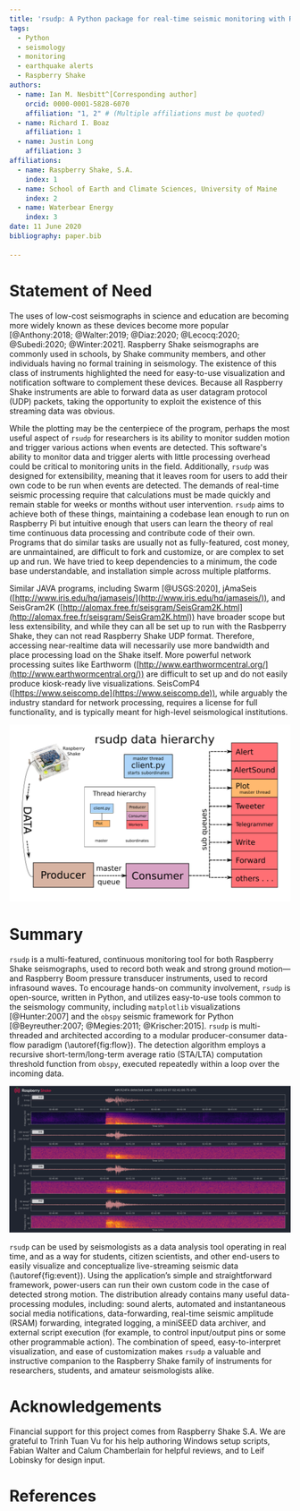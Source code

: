 ```yaml
---
title: 'rsudp: A Python package for real-time seismic monitoring with Raspberry Shake instruments'
tags:
  - Python
  - seismology
  - monitoring
  - earthquake alerts
  - Raspberry Shake
authors:
  - name: Ian M. Nesbitt^[Corresponding author]
    orcid: 0000-0001-5828-6070
    affiliation: "1, 2" # (Multiple affiliations must be quoted)
  - name: Richard I. Boaz
    affiliation: 1
  - name: Justin Long
    affiliation: 3
affiliations:
  - name: Raspberry Shake, S.A.
    index: 1
  - name: School of Earth and Climate Sciences, University of Maine
    index: 2
  - name: Waterbear Energy
    index: 3
date: 11 June 2020
bibliography: paper.bib

---
```


# Statement of Need

The uses of low-cost seismographs in science and education are becoming more
widely known as these devices become more popular
[@Anthony:2018; @Walter:2019; @Diaz:2020; @Lecocq:2020; @Subedi:2020; @Winter:2021].
Raspberry Shake seismographs are commonly used in schools, by Shake community
members, and other individuals having no formal training in seismology. The
existence of this class of instruments highlighted the need for easy-to-use
visualization and notification software to complement these devices. Because
all Raspberry Shake instruments are able to forward data as user datagram
protocol (UDP) packets, taking the opportunity to exploit the existence of this
streaming data was obvious.

While the plotting may be the centerpiece of the program, perhaps the most
useful aspect of `rsudp` for researchers is its ability to monitor sudden motion
and trigger various actions when events are detected. This software's ability
to monitor data and trigger alerts with little processing overhead could be
critical to monitoring units in the field. Additionally, `rsudp` was designed for
extensibility, meaning that it leaves room for users to add their own code to
be run when events are detected. The demands of real-time seismic processing
require that calculations must be made quickly and remain stable for weeks or
months without user intervention. `rsudp` aims to achieve both of these things,
maintaining a codebase lean enough to run on Raspberry Pi but intuitive enough
that users can learn the theory of real time continuous data processing and
contribute code of their own. Programs that do similar tasks are usually not as
fully-featured, cost money, are unmaintained, are difficult to fork and
customize, or are complex to set up and run. We have tried to keep dependencies
to a minimum, the code base understandable, and installation simple across
multiple platforms.

Similar JAVA programs, including Swarm [@USGS:2020], jAmaSeis
([http://www.iris.edu/hq/jamaseis/](http://www.iris.edu/hq/jamaseis/)), and
SeisGram2K ([http://alomax.free.fr/seisgram/SeisGram2K.html](http://alomax.free.fr/seisgram/SeisGram2K.html))
have broader scope but less extensibility, and while they can all be set up to
run with the Rasbperry Shake, they can not read Raspberry Shake UDP format.
Therefore, accessing near-realtime data will necessarily use more bandwidth
and place processing load on the Shake itself. More powerful network processing
suites like Earthworm
([http://www.earthwormcentral.org/](http://www.earthwormcentral.org/)) are
difficult to set up and do not easily produce kiosk-ready live visualizations.
SeisComP4 ([https://www.seiscomp.de](https://www.seiscomp.de)), while arguably
the industry standard for network processing, requires a license for full
functionality, and is typically meant for high-level seismological
institutions.

![Chart of producer and consumer threads and the organization of data flow in `rsudp`. In order to maximize computational efficiency, features are broken into modules—each module constituting a thread—and data is passed to each module through an asynchronous queue. Inset: thread hierarchy and ownership chart, color-coded by function. Note that the Plot module is owned by the main thread, since `matplotlib` objects can only be created and destroyed by the main thread.\label{fig:flow}](flow.png)

# Summary

`rsudp` is a multi-featured, continuous monitoring tool for both Raspberry
Shake seismographs⁠, used to record both weak and strong ground motion⁠—and
Raspberry Boom pressure transducer instruments, used to record infrasound
waves. To encourage hands-on community involvement, `rsudp` is open-source,
written in Python, and utilizes easy-to-use tools common to the seismology
community, including `matplotlib` visualizations [@Hunter:2007] and the `obspy`
seismic framework for Python [@Beyreuther:2007; @Megies:2011; @Krischer:2015].
`rsudp` is multi-threaded and architected according to a modular
producer-consumer data-flow paradigm (\autoref{fig:flow}). The detection
algorithm employs a recursive short-term/long-term average ratio (STA/LTA)
computation threshold function from `obspy`, executed repeatedly within a loop
over the incoming data.

![An earthquake trace plotted with a spectrogram on multiple data channels in `rsudp`. The spectrograms are a representation of the fraction of maximum frequency power of the signal on each channel over the duration of the plot. Note that the first channel is data recorded with a geophone (EHZ), and the next three are accelerometers (ENE, ENN, ENZ).\label{fig:event}](event.png)

`rsudp` can be used by seismologists as a data analysis tool operating in real
time, and as a way for students, citizen scientists, and other end-users to
easily visualize and conceptualize live-streaming seismic data
(\autoref{fig:event}). Using the application’s simple and straightforward
framework, power-users can run their own custom code in the case of detected
strong motion. The distribution already contains many useful data-processing
modules, including: sound alerts, automated and instantaneous social media
notifications, data-forwarding, real-time seismic amplitude (RSAM) forwarding,
integrated logging, a miniSEED data archiver, and external script execution
(for example, to control input/output pins or some other programmable action).
The combination of speed, easy-to-interpret visualization, and ease of
customization makes `rsudp` a valuable and instructive companion to the
Raspberry Shake family of instruments for researchers, students, and amateur
seismologists alike.


# Acknowledgements

Financial support for this project comes from Raspberry Shake S.A. We are
grateful to Trinh Tuan Vu for his help authoring Windows setup scripts, Fabian
Walter and Calum Chamberlain for helpful reviews, and to Leif Lobinsky for
design input.


# References
